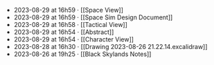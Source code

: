 - 2023-08-29 at 16h59 · [[Space View]]
- 2023-08-29 at 16h59 · [[Space Sim Design Document]]
- 2023-08-29 at 16h58 · [[Tactical View]]
- 2023-08-29 at 16h54 · [[Abstract]]
- 2023-08-29 at 16h54 · [[Character View]]
- 2023-08-28 at 16h30 · [[Drawing 2023-08-26 21.22.14.excalidraw]]
- 2023-08-26 at 19h25 · [[Black Skylands Notes]]
